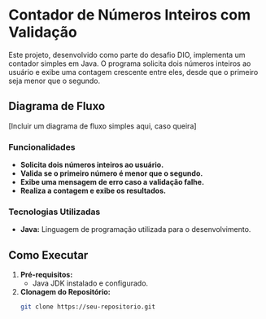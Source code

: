 # Contador de Números Inteiros com Validação

Este projeto, desenvolvido como parte do desafio DIO, implementa um contador simples em Java. O programa solicita dois números inteiros ao usuário e exibe uma contagem crescente entre eles, desde que o primeiro seja menor que o segundo.

## Diagrama de Fluxo
[Incluir um diagrama de fluxo simples aqui, caso queira]

### Funcionalidades
* **Solicita dois números inteiros ao usuário.**
* **Valida se o primeiro número é menor que o segundo.**
* **Exibe uma mensagem de erro caso a validação falhe.**
* **Realiza a contagem e exibe os resultados.**

### Tecnologias Utilizadas
* **Java:** Linguagem de programação utilizada para o desenvolvimento.

## Como Executar
1. **Pré-requisitos:**
   * Java JDK instalado e configurado.
2. **Clonagem do Repositório:**
   ```bash
   git clone https://seu-repositorio.git

